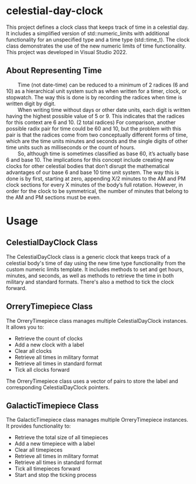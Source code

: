 # celestial-day-clock

This project defines a clock class that keeps track of time in a celestial day. It includes a simplified version of std::numeric_limits with additional functionality for an unspecified type and a time type (std::time_t). The clock class demonstrates the use of the new numeric limits of time functionality. This project was developed in Visual Studio 2022.

## About Representing Time

&nbsp; &nbsp; &nbsp; &nbsp; Time (not date-time) can be reduced to a minimum of 2 radices (6 and 10) as a 
hierarchical unit system such as when written for a timer, clock, or stopwatch. The way this is 
done is by recording the radices when time is written digit by digit. <br/>
&nbsp; &nbsp; &nbsp; &nbsp; When writing time without days or other date units, each digit is written having the 
highest possible value of 5 or 9. This indicates that the radices for this context are 6 and 10. (2 
total radices) For comparison, another possible radix pair for time could be 60 and 10, but the 
problem with this pair is that the radices come from two conceptually different forms of time, 
which are the time units minutes and seconds and the single digits of other time units such as 
milliseconds or the count of hours. <br/>
&nbsp; &nbsp; &nbsp; &nbsp; So, although time is sometimes classified as base 60, it’s actually base 6 and base 10. The 
implications for this concept include creating new clocks for other celestial bodies that don’t 
disrupt the mathematical advantages of our base 6 and base 10 time unit system. The way this is 
done is by first, starting at zero, appending X/2 minutes to the AM and PM clock sections for 
every X minutes of the body’s full rotation. However, in order for the clock to be symmetrical, 
the number of minutes that belong to the AM and PM sections must be even.

# Usage

## CelestialDayClock Class

The CelestialDayClock class is a generic clock that keeps track of a celestial body's time of day using the new time type functionality from the custom numeric limits template. It includes methods to set and get hours, minutes, and seconds, as well as methods to retrieve the time in both military and standard formats. There's also a method to tick the clock forward.

## OrreryTimepiece Class

The OrreryTimepiece class manages multiple CelestialDayClock instances. It allows you to:
*	Retrieve the count of clocks
*	Add a new clock with a label
*	Clear all clocks
*	Retrieve all times in military format
*	Retrieve all times in standard format
*	Tick all clocks forward

The OrreryTimepiece class uses a vector of pairs to store the label and corresponding CelestialDayClock pointers.

## GalacticTimepiece Class

The GalacticTimepiece class manages multiple OrreryTimepiece instances. It provides functionality to:
*	Retrieve the total size of all timepieces
*	Add a new timepiece with a label
*	Clear all timepieces
*	Retrieve all times in military format
*	Retrieve all times in standard format
*	Tick all timepieces forward
*	Start and stop the ticking process